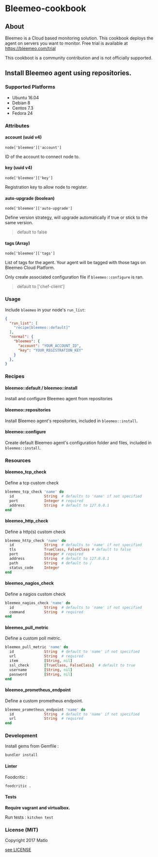 Bleemeo-cookbook
===

About
---

Bleemeo is a Cloud based monitoring solution. This cookbook deploys the agent
on servers you want to monitor. Free trial is available at https://bleemeo.com/trial

This cookboot is a community contribution and is not officially supported.


Install Bleemeo agent using repositories.
---

### Supported Platforms

- Ubuntu 16.04
- Debian 8
- Centos 7.3
- Fedora 24

### Attributes

#### account (uuid v4)

`node['bleemeo']['account']`

ID of the account to connect node to.

#### key (uuid v4)

`node['bleemeo']['key']`

Registration key to allow node to register.

#### auto-upgrade (boolean)

`node['bleemeo']['auto-upgrade']`

Define version strategy, will upgrade automatically if true or stick to the same
version.

> default to false

#### tags (Array)

`node['bleemeo']['tags']`

List of tags for the agent. Your agent will be tagged with those tags on Bleemeo Cloud Platform.

Only create associated configuration file if `bleemeo::configure` is ran.

> default to ['chef-client']

### Usage

Include `bleemeo` in your node's `run_list`:

```json
{
  "run_list": [
    "recipe[bleemeo::default]"
  ],
  "normal": {
    "bleemeo": {
      "account": "YOUR_ACCOUNT_ID",
      "key": "YOUR_REGISTRATION_KEY"
    }
  },
}
```

### Recipes

#### bleemeo::default / bleemeo::install

Install and configure Bleemeo agent from repositories

#### bleemeo::repositories

Install Bleemeo agent's repositories, included in `bleemeo::install`.

#### bleemeo::configure

Create default Bleemeo agent's configuration folder and files, included in `bleemeo::install`.

### Resources

#### bleemeo_tcp_check

Define a tcp custom check

```ruby
bleemeo_tcp_check 'name' do
  id              String  # defaults to 'name' if not specified
  port            Integer # required
  address         String  # default to 127.0.0.1
end
```

#### bleemeo_http_check

Define a http(s) custom check

```ruby
bleemeo_http_check 'name' do
  id              String  # defaults to 'name' if not specified
  tls             TrueClass, FalseClass # default to false
  port            Integer # required
  address         String  # default to 127.0.0.1
  path            String  # default to /
  status_code     Integer
end
```

#### bleemeo_nagios_check

Define a nagios custom check

```ruby
bleemeo_nagios_check 'name' do
  id              String  # defaults to 'name' if not specified
  command         String  # required
end
```

#### bleemeo_pull_metric

Define a custom poll metric.

```ruby
bleemeo_pull_metric 'name' do
  id              String  # default to 'name' if not specified
  url             String  # required
  item            [String, nil]
  ssl_check       [TrueClass, FalseClass]  # default to true
  username        [String, nil]
  password        [String, nil]
end
```

#### bleemeo_prometheus_endpoint

Define a custom prometheus endpoint.

```ruby
bleemeo_prometheus_endpoint 'name' do
  id              String  # default to 'name' if not specified
  url             String  # required
end
```

### Development

Install gems from Gemfile :

```sh
bundler install
```

#### Linter

Foodcritic :

```sh
foodcritic .
```

#### Tests

**Require vagrant and virtualbox.**

Run tests : `kitchen test`

### License (MIT)

Copyright 2017 Matlo

[see LICENSE](./LICENSSE)
